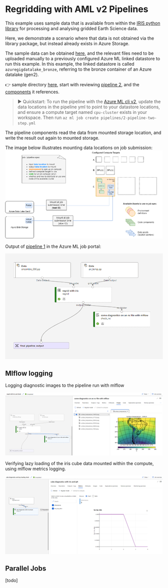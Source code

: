 # Regridding with AML v2 Pipelines

This example uses sample data that is available from within the [IRIS python library](https://scitools-iris.readthedocs.io/en/latest/index.html) for processing and analysing gridded Earth Science data.


Here, we demonstrate a scenario where that data is not obtained via the library package, but instead already exists in Azure Storage. 

The sample data can be obtained [here](https://github.com/SciTools/iris-sample-data/tree/main/iris_sample_data/sample_data/), and the relevant files need to be uploaded manually to a previously configured Azure ML linked datastore to run this example. In this example, the linked datastore is called `azuregigdatalake_bronze`, referring to the bronze container of an Azure datalake (gen2).

👉 sample directory [here](./), start with reviewing [pipeline 2](./pipelines/2-pipeline-two-step.yml), and the [components](./components) it references.

> ▶️ Quickstart: To run the pipeline with the [Azure ML cli v2](https://learn.microsoft.com/en-us/azure/machine-learning/how-to-configure-cli?tabs=public), update the data locations in the pipeline yml to point to your datastore locations, and ensure a compute target named `cpu-cluster` exists in your workspace. Then run `az ml job create pipelines/2-pipeline-two-step.yml` 


The pipeline components read the data from mounted storage location, and write the result out again to mounted storage.

The image below illustrates mounting data locations on job submission:
![](../../docs/img/data-access-Page-1.png)


Output of [pipeline 1](./pipelines/1-pipeline-one-step.yml) in the Azure ML job portal:

![](../../docs/img/Pipeline.png)


## Mlflow logging

Logging diagnostic images to the pipeline run with mlflow

![](../../docs/img/mlflow-image-logging.png)


Verifying lazy loading of the iris cube data mounted within the compute, using mlflow metrics logging.

![](../../docs/img/lazy-loading-check.png)



## Parallel Jobs

[todo]
